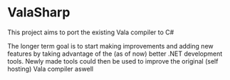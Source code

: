 # ValaSharp
This project aims to port the existing Vala compiler to C#

The longer term goal is to start making improvements and adding new features by taking advantage of the (as of now) better .NET development tools.
Newly made tools could then be used to improve the original (self hosting) Vala compiler aswell
